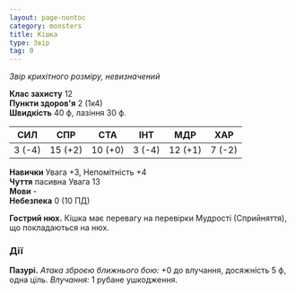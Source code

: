 ```yaml
---
layout: page-nontoc
category: monsters
title: Кішка
type: Звір
tag: 0
---
```


_Звір крихітного розміру, невизначений_  

**Клас захисту** 12    
**Пункти здоров'я** 2 (1к4)    
**Швидкість** 40 ф, лазіння 30 ф.  

| СИЛ    | СПР     | СТА     | ІНТ    | МДР     | ХАР    |
| ------ | ------- | ------- | ------ | ------- | ------ |
| 3 (-4) | 15 (+2) | 10 (+0) | 3 (-4) | 12 (+1) | 7 (-2) |

**Навички** Увага +3, Непомітність +4    
**Чуття** пасивна Увага 13    
**Мови** -    
**Небезпека** 0 (10 ПД)  

**Гострий нюх.** Кішка має перевагу на перевірки Мудрості (Сприйняття), що покладаються на нюх.  

### Дії
**Пазурі.** _Атака зброєю ближнього бою:_ +0 до влучання, досяжність 5 ф, одна ціль. _Влучання:_ 1 рубане ушкодження. 

